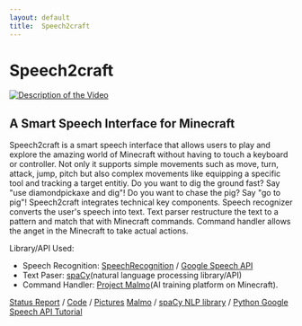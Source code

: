 ```yaml
---
layout: default
title:  Speech2craft
---
```


# Speech2craft

[![Description of the Video](https://user-images.githubusercontent.com/1572847/27010256-e233485c-4e54-11e7-969c-1a653d067ac1.png)](https://www.youtube.com/embed/tdBFFRMu1i0)

## A Smart Speech Interface for Minecraft

Speech2craft is a smart speech interface that allows users to play and explore the amazing world of Minecraft without having to touch a keyboard or controller. Not only it supports simple movements such as move, turn, attack, jump, pitch but also complex movements like equipping a specific tool and tracking a target entitiy. Do you want to dig the ground fast? Say "use diamondpickaxe and dig"! Do you want to chase the pig? Say "go to pig"! Speech2craft integrates technical key components. Speech recognizer converts the user's speech into text. Text parser restructure the text to a pattern and match that with Minecraft commands. Command handler allows the anget in the Minecraft to take actual actions. 

Library/API Used:
- Speech Recognition: [SpeechRecognition](https://pypi.python.org/pypi/SpeechRecognition/) / [Google Speech API](https://cloud.google.com/speech/)
- Text Paser: [spaCy](https://spacy.io/)(natural language processing library/API) 
- Command Handler: [Project Malmo](https://www.microsoft.com/en-us/research/project/project-malmo/)(AI training platform on Minecraft).

[Status Report][refStatus] / [Code][refCode] / [Pictures][refPictures]
[Malmo][refMalmo] / [spaCy NLP library][refSpaCy] / [Python Google Speech API Tutorial][refGoogleSpeech]

[refCode]: https://github.com/HiroIshikawa/speech2craft/tree/master/experiment/all
[refPictures]: https://github.com/HiroIshikawa/speech2craft/tree/master/docs/imgs
[refMalmo]: https://github.com/Microsoft/malmo
[refStatus]: https://github.com/HiroIshikawa/speech2craft/tree/master/docs/status.md
[refSpaCy]: https://spacy.io/
[refGoogleSpeech]: https://pythonspot.com/en/speech-recognition-using-google-speech-api/
